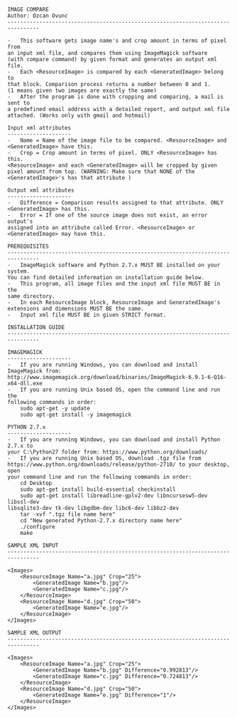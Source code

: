 
	IMAGE COMPARE
	Author: Ozcan Ovunc
    --------------------------------------------------------------------------------
	
	-	This software gets image name's and crop amount in terms of pixel from
	an input xml file, and compares them using ImageMagick software 
	(with compare command) by given format and generates an output xml file.
	-	Each <ResourceImage> is compared by each <GeneratedImage> belong to 
	that block. Comparison process returns a number between 0 and 1.
	(1 means given two images are exactly the same) 
	-	After the program is done with cropping and comparing, a mail is sent to 
	a predefined email address with a detailed report, and output xml file 
	attached. (Works only with gmail and hotmail)
	
	Input xml attributes
    --------------------
	-	Name = Name of the image file to be compared. <ResourceImage> and 
	<GeneratedImage> have this.
	-	Crop = Crop amount in terms of pixel. ONLY <ResourceImage> has this.
	<ResourceImage> and each <GeneratedImage> will be cropped by given 
	pixel amount from top. (WARNING: Make sure that NONE of the 
	<GeneratedImage>'s has that attribute )
	
	Output xml attributes
    --------------------
	-	Difference = Comparison results assigned to that attribute. ONLY 
	<GeneratedImage> has this.
	-	Error = If one of the source image does not exist, an error output's 
	assigned into an attribute called Error. <ResourceImage> or 
	<GeneratedImage> may have this.

	PREREQUISITES
    --------------------------------------------------------------------------------
	-	ImageMagick software and Python 2.7.x MUST BE installed on your system. 
	You can find detailed information on installation guide below.
	-	This program, all image files and the input xml file MUST BE in the 
	same directory.
	-	In each ResourceImage block, ResourceImage and GeneratedImage's 
	extensions and dimensions MUST BE the same.
	-	Input xml file MUST BE in given STRICT format.
	
	INSTALLATION GUIDE
    --------------------------------------------------------------------------------
	
	IMAGEMAGICK
    --------------------	
	-	If you are running Windows, you can download and install ImageMagick from:
	http://www.imagemagick.org/download/binaries/ImageMagick-6.9.1-6-Q16-x64-dll.exe
	-	If you are running Unix based OS, open the command line and run the 
	following commands in order:
		sudo apt-get -y update
		sudo apt-get install -y imagemagick
	
	PYTHON 2.7.x
    --------------------	
	-	If you are running Windows, you can download and install Python 2.7.x to 
	your C:\Python27 folder from: https://www.python.org/downloads/
	-	If you are running Unix based OS, download .tgz file from 
	https://www.python.org/downloads/release/python-2710/ to your desktop, open 
	your command line and run the following commands in order:
		cd Desktop
		sudo apt-get install build-essential checkinstall
		sudo apt-get install libreadline-gplv2-dev libncursesw5-dev libssl-dev 
	libsqlite3-dev tk-dev libgdbm-dev libc6-dev libbz2-dev
		tar -xvf ".tgz file name here"
		cd "New generated Python-2.7.x directory name here"
		./configure
		make

	SAMPLE XML INPUT
    --------------------------------------------------------------------------------
	
	<Images>
		<ResourceImage Name="a.jpg" Crop="25">
			<GeneratedImage Name="b.jpg"/>			
			<GeneratedImage Name="c.jpg"/>
		</ResourceImage>
		<ResourceImage Name="d.jpg" Crop="50">
			<GeneratedImage Name="e.jpg"/>
		</ResourceImage>
	</Images>

	SAMPLE XML OUTPUT
    --------------------------------------------------------------------------------
 
	<Images>
		<ResourceImage Name="a.jpg" Crop="25">
			<GeneratedImage Name="b.jpg" Difference="0.992813"/>			
			<GeneratedImage Name="c.jpg" Difference="0.724813"/>
		</ResourceImage>
		<ResourceImage Name="d.jpg" Crop="50">
			<GeneratedImage Name="e.jpg" Difference="1"/>
		</ResourceImage>
	</Images>
